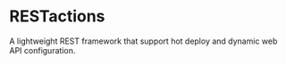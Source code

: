 RESTactions
===========

A lightweight REST framework that support hot deploy and dynamic web API configuration.
